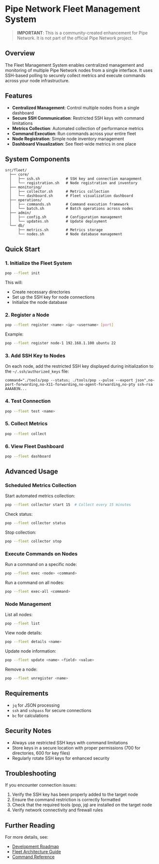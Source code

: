 # Pipe Network Fleet Management System

> **IMPORTANT**: This is a community-created enhancement for Pipe Network.
> It is not part of the official Pipe Network project.

## Overview

The Fleet Management System enables centralized management and monitoring of multiple Pipe Network nodes from a single interface. It uses SSH-based polling to securely collect metrics and execute commands across your node infrastructure.

## Features

- **Centralized Management**: Control multiple nodes from a single dashboard
- **Secure SSH Communication**: Restricted SSH keys with command limitations
- **Metrics Collection**: Automated collection of performance metrics
- **Command Execution**: Run commands across your entire fleet
- **Node Registration**: Simple node inventory management
- **Dashboard Visualization**: See fleet-wide metrics in one place

## System Components

```
src/fleet/
  ├── core/
  │   ├── ssh.sh            # SSH key and connection management
  │   └── registration.sh   # Node registration and inventory
  ├── monitoring/
  │   ├── collector.sh      # Metrics collection
  │   └── dashboard.sh      # Fleet visualization dashboard
  ├── operations/
  │   ├── commands.sh       # Command execution framework
  │   └── batch.sh          # Batch operations across nodes
  ├── admin/
  │   ├── config.sh         # Configuration management
  │   └── updates.sh        # Update deployment
  └── db/
      ├── metrics.sh        # Metrics storage
      └── nodes.sh          # Node database management
```

## Quick Start

### 1. Initialize the Fleet System

```bash
pop --fleet init
```

This will:
- Create necessary directories
- Set up the SSH key for node connections
- Initialize the node database

### 2. Register a Node

```bash
pop --fleet register <name> <ip> <username> [port]
```

Example:
```bash
pop --fleet register node-1 192.168.1.100 ubuntu 22
```

### 3. Add SSH Key to Nodes

On each node, add the restricted SSH key displayed during initialization to the `~/.ssh/authorized_keys` file:

```
command="./tools/pop --status; ./tools/pop --pulse --export json",no-port-forwarding,no-X11-forwarding,no-agent-forwarding,no-pty ssh-rsa AAAAB3N...
```

### 4. Test Connection

```bash
pop --fleet test <name>
```

### 5. Collect Metrics

```bash
pop --fleet collect
```

### 6. View Fleet Dashboard

```bash
pop --fleet dashboard
```

## Advanced Usage

### Scheduled Metrics Collection

Start automated metrics collection:

```bash
pop --fleet collector start 15  # Collect every 15 minutes
```

Check status:

```bash
pop --fleet collector status
```

Stop collection:

```bash
pop --fleet collector stop
```

### Execute Commands on Nodes

Run a command on a specific node:

```bash
pop --fleet exec <node> <command>
```

Run a command on all nodes:

```bash
pop --fleet exec-all <command>
```

### Node Management

List all nodes:

```bash
pop --fleet list
```

View node details:

```bash
pop --fleet details <name>
```

Update node information:

```bash
pop --fleet update <name> <field> <value>
```

Remove a node:

```bash
pop --fleet unregister <name>
```

## Requirements

- `jq` for JSON processing
- `ssh` and `sshpass` for secure connections
- `bc` for calculations

## Security Notes

- Always use restricted SSH keys with command limitations
- Store keys in a secure location with proper permissions (700 for directories, 600 for key files)
- Regularly rotate SSH keys for enhanced security

## Troubleshooting

If you encounter connection issues:

1. Verify the SSH key has been properly added to the target node
2. Ensure the command restriction is correctly formatted
3. Check that the required tools (pop, jq) are installed on the target node
4. Verify network connectivity and firewall rules

## Further Reading

For more details, see:
- [Development Roadmap](../../docs/development/roadmap.md)
- [Fleet Architecture Guide](../../docs/development/fleet-architecture.md)
- [Command Reference](../../docs/guides/fleet-commands.md) 